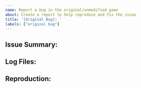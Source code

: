 ```yaml
---
name: Report a bug in the original/unmodified game
about: Create a report to help reproduce and fix the issue
title: '[Original Bug]: '
labels: ["original bug"]
---
```

<!-- Write **BELOW** The Headers and **ABOVE** The comments else it may not be viewable -->

## Issue Summary:

<!-- Briefly explain your issue in a few plain sentences, e.g. "X has Y issue" "When I do X, Y happens instead of Z". You may copy and paste the issue title here if it is suitable.-->

## Log Files:

<!-- Please include your EnhancedSC log file (it is located in Splinter Cell\system\logs).-->
<!-- Just drag the files themselves directly onto this box to upload them, no need to copy/paste the contents manually.-->
<!-- Your issue report may be closed if you do not include your log files.-->

## Reproduction:

<!-- Explain your issue in detail, including the steps to reproduce it. Issues without proper reproduction steps or explanation are open to being closed.-->
<!-- If you have any screenshots or videos of the issue, please include them here.-->

